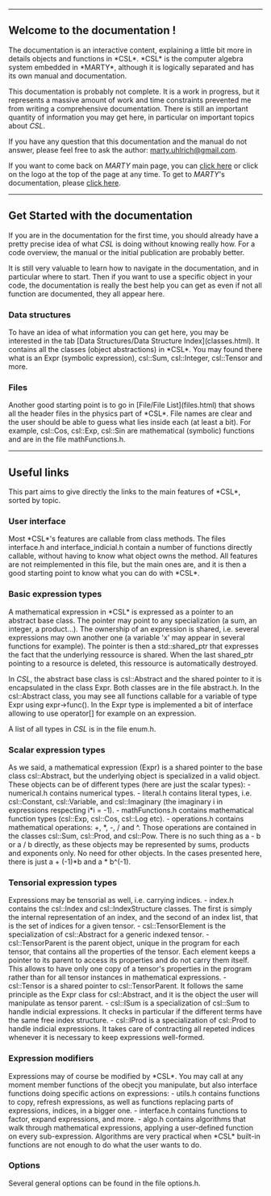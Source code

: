 ***
<h2>Welcome to the documentation !</h2>
The documentation is an interactive content, explaining a little bit more in 
details objects and functions in *CSL*. *CSL* is the computer algebra system 
embedded in *MARTY*, although it is logically separated and has its own manual
and documentation.

This documentation is probably not complete. It is a work in progress, but it 
represents a massive amount of work and time constraints prevented me from 
writing a comprehensive documentation. There is still an important quantity 
of information you may get here, in particular on important topics about
*CSL*.

If you have any question that this documentation and the manual do not answer, 
please feel free to ask the author: <marty.uhlrich@gmail.com>.

If you want to come back on *MARTY* main page, you can 
[click here](https://marty.in2p3.fr) or click on the logo at the top of the page
at any time. To get to *MARTY*'s documentation, please 
[click here](https://marty.in2p3.fr/doc/marty/html/index.html).

***
<h2>Get Started with the documentation</h2>

If you are in the documentation for the first time, you should already have a
pretty precise idea of what *CSL* is doing without knowing really how. For a 
code overview, the manual or the initial publication are probably better. 

It is still very valuable to learn how to navigate in the documentation, and
in particular where to start. Then if you want to use a specific object in your
code, the documentation is really the best help you can get as even if not all 
function are documented, they all appear here.

<h3>Data structures</h3>
To have an idea of what information you can get here, you may be interested 
in the tab [Data Structures/Data Structure Index](classes.html). It contains all
the classes (object abstractions) in *CSL*.  You may found 
there what is an Expr (symbolic expression), csl::Sum, csl::Integer, csl::Tensor
and more.

<h3>Files</h3>
Another good starting point is to go in [File/File List](files.html) that shows 
all the header files in the physics part of *CSL*. File names are clear and 
the user should be able to guess what lies inside each (at least a bit). For 
example, csl::Cos, csl::Exp, csl::Sin are mathematical (symbolic) functions and
are in the file mathFunctions.h. 

***
<h2>Useful links</h2>
This part aims to give directly the links to the main features of *CSL*, 
sorted by topic. 

<h3>User interface</h3>
Most *CSL*'s features are callable from class methods. The files 
interface.h and interface_indicial.h contain a number of functions directly 
callable, without having to know what object owns the method. All features are
not reimplemented in this file, but the main ones are, and it is then a good 
starting point to know what you can do with *CSL*.

<h3>Basic expression types</h3>
A mathematical expression in *CSL* is expressed as a pointer to an abstract base
class. The pointer may point to any specialization (a sum, an integer, a 
product...). The ownership of an expression is shared, i.e. several expressions
may own another one (a variable 'x' may appear in several functions for 
example). The pointer is then a std::shared_ptr that expresses the fact that the
underlying ressource is shared. When the last shared_ptr pointing to a resource
is deleted, this ressource is automatically destroyed.

In *CSL*, the abstract base class is csl::Abstract and the shared pointer to it
is encapsulated in the class Expr. Both classes are in the file abstract.h. In
the csl::Abstract class, you may see all functions callable for a variable of 
type Expr using expr->func(<args>). In the Expr type is implemented a bit of 
interface allowing to use operator[] for example on an expression.

A list of all types in *CSL* is in the file enum.h.

<h3>Scalar expression types</h3>
As we said, a mathematical expression (Expr) is a shared pointer to the base 
class csl::Abstract, but the underlying object is specialized in a valid 
object. These objects can be of different types (here are just the scalar 
types):  
- numerical.h contains numerical types.
- literal.h contains literal types, i.e. csl::Constant, csl::Variable, and 
csl::Imaginary (the imaginary i in expressions respecting i*i = -1).
- mathFunctions.h contains mathematical function types (csl::Exp, csl::Cos, 
csl::Log etc).
- operations.h contains mathematical operations: +, *, -, / and ^. Those
operations are contained in the classes csl::Sum, csl::Prod, and csl::Pow. There
is no such thing as a - b or a / b directly, as these objects may be represented
by sums, products and exponents only. No need for other objects. In the cases
presented here, there is just a + (-1)*b and a * b^(-1).
 
<h3>Tensorial expression types</h3>
Expressions may be tensorial as well, i.e. carrying indices. 
- index.h contains the csl::Index and csl::IndexStructure classes. The first is
simply the internal representation of an index, and the second of an index list, 
that is the set of indices for a given tensor.
- csl::TensorElement is the specialization of csl::Abstract for a generic 
indexed tensor.
- csl::TensorParent is the parent object, unique in the program for each tensor,
that contains all the properties of the tensor. Each element keeps a pointer to
its parent to access its properties and do not carry them itself. This allows to
have only one copy of a tensor's properties in the program rather than for all
tensor instances in mathematical expressions.
- csl::Tensor is a shared pointer to csl::TensorParent. It follows the same 
principle as the Expr class for csl::Abstract, and it is the object the user
will manipulate as tensor parent.
- csl::ISum is a specialization of csl::Sum to handle indicial expressions. It
checks in particular if the different terms have the same free index structure.
- csl::IProd is a specialization of csl::Prod to handle indicial expressions. It
takes care of contracting all repeted indices whenever it is necessary to keep 
expressions well-formed.

<h3>Expression modifiers</h3>
Expressions may of course be modified by *CSL*. You may call at any moment 
member functions of the obecjt you manipulate, but also interface functions 
doing specific actions on expressions:
- utils.h contains functions to copy, refresh expressions, as well as functions
replacing parts of expressions, indices, in a bigger one.
- interface.h contains functions to factor, expand expressions, and more.
- algo.h contains algorithms that walk through mathematical expressions, 
applying a user-defined function on every sub-expression. Algorithms are very
practical when *CSL* built-in functions are not enough to do what the user wants 
to do.

<h3>Options</h3>
Several general options can be found in the file options.h.
